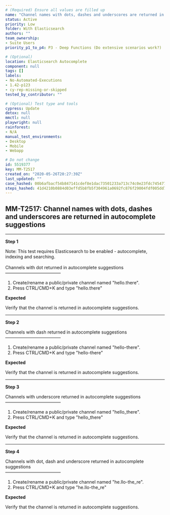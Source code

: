 ```yaml
---
# (Required) Ensure all values are filled up
name: "Channel names with dots, dashes and underscores are returned in autocomplete suggestions"
status: Active
priority: Low
folder: With Elasticsearch
authors: ""
team_ownership: 
- Suite Users
priority_p1_to_p4: P3 - Deep Functions (Do extensive scenarios work?)

# (Optional)
location: Elasticsearch Autocomplete
component: null
tags: []
labels: 
- No-Automated-Executions
- 1.42-p123
- cy-rep-missing-or-skipped
tested_by_contributor: ""

# (Optional) Test type and tools
cypress: Update
detox: null
mmctl: null
playwright: null
rainforest: 
- N/A
manual_test_environments:
- Desktop
- Mobile
- Webapp

# Do not change
id: 5519377
key: MM-T2517
created_on: "2020-05-26T20:27:39Z"
last_updated: ""
case_hashed: 00b6afbacf54b847141cdef8e1dac73501233a713c74c0e23fdc74547718d3ed00826eb1a65e49b061cb94bee23f0746
steps_hashed: 41d4210b0884d03effd5b8fb5f304961a0692fc876f29004fdf005dd71effaeb7d4a2dc7e3a009bccb3569a3b7bd1419
---
```


<!-- (Auto-generated) Based on frontmatter's "key" and "name" -->

## MM-T2517: Channel names with dots, dashes and underscores are returned in autocomplete suggestions

---

**Step 1**

Note: This test requires Elasticsearch to be enabled - autocomplete, indexing and searching.\
\
Channels with dot returned in autocomplete suggestions\
–––––––––––––––––––––––––

1. Create/rename a public/private channel named "hello.there".
2. Press CTRL/CMD+K and type "hello.there"

**Expected**

Verify that the channel is returned in autocomplete suggestions.

---

**Step 2**

Channels with dash returned in autocomplete suggestions\
–––––––––––––––––––––––––

1. Create/rename a public/private channel named "hello-there".
2. Press CTRL/CMD+K and type "hello-there"

**Expected**

Verify that the channel is returned in autocomplete suggestions.

---

**Step 3**

Channels with underscore returned in autocomplete suggestions\
–––––––––––––––––––––––––

1. Create/rename a public/private channel named "hello\_there".
2. Press CTRL/CMD+K and type "hello\_there"

**Expected**

Verify that the channel is returned in autocomplete suggestions.

---

**Step 4**

Channels with dot, dash and underscore returned in autocomplete suggestions\
–––––––––––––––––––––––––

1. Create/rename a public/private channel named "he.llo-the\_re".
2. Press CTRL/CMD+K and type "he.llo-the\_re"

**Expected**

Verify that the channel is returned in autocomplete suggestions.
